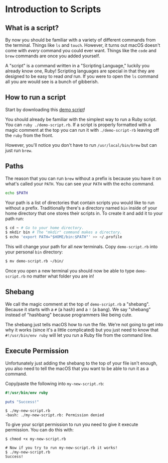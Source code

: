 # Introduction to Scripts

## What is a script?

By now you should be familiar with a variety of different commands from the terminal.  Things like `ls` and `touch`.  However, it turns out macOS doesn't come with _every_ command you could ever want.  Things like the `code` and `brew` commands are once you added yourself.

A "script" is a command written in a "Scripting Language," luckily you already know one, Ruby!  Scripting languages are special in that they are designed to be easy to read _and_ run.  If you were to open the `ls` command all you are would see is a bunch of gibberish.

## How to run a script

Start by downloading this [demo script](./demo-script.rb)!

You should already be familiar with the simplest way to run a Ruby script.  You can `ruby ./demo-script.rb`.  If a script is properly formatted with a magic comment at the top you can run it with `./demo-script-rb` leaving off the `ruby` from the front.

However, you'll notice you don't have to run `/usr/local/bin/brew` but can just run `brew`.

## Paths

The reason that you can run `brew` without a prefix is because you have it on what's called your `PATH`.  You can see your `PATH` with the echo command.

```sh
echo $PATH
```

Your path is a list of directories that contain scripts you would like to run without a prefix. Traditionally there's a directory named `bin` inside of your home directory that one stores their scripts in.  To create it and add it to your path run:

```sh
$ cd ~ # Go to your home directory.
$ mkdir bin # The "mkdir" command makes a directory.
$ echo 'export PATH="$HOME/bin:$PATH"' >> ~/.profile
```

This will change your path for all _new_ terminals.  Copy `demo-script.rb` into your personal `bin` directory:

```sh
$ mv demo-script.rb ~/bin/
```

Once you open a new terminal you should now be able to type `demo-script.rb` no matter what folder you are in!

## Shebang

We call the magic comment at the top of `demo-script.rb` a "shebang".  Because it starts with a `#` (a hash) and a `!` (a bang).  We say "shebang" instead of "hashbang" because programmers like being cute.

The shebang just tells macOS how to run the file.  We're not going to get into why it works (since it's a little complicated) but you just need to know that `#!/usr/bin/env ruby` will let you run a Ruby file from the command line.

## Execute Permission

Unfortunately just adding the shebang to the top of your file isn't enough, you also need to tell the macOS that you want to be able to run it as a command.

Copy/paste the following into `my-new-script.rb`:

```ruby
#!/usr/bin/env ruby

puts "Success!"
```

```
$ ./my-new-script.rb
-bash: ./my-new-script.rb: Permission denied
```

To give your script permission to run you need to give it execute permission.  You can do this with:

```
$ chmod +x my-new-script.rb

# Now if you try to run my-new-script.rb it works!
$ ./my-new-script.rb
Success!
```
